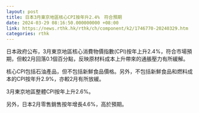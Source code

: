 ```yaml
---
layout: post
title: 日本3月東京地區核心CPI按年升2.4%　符合預期
date: 2024-03-29 08:16:50.000000000 +08:00
link: https://news.rthk.hk/rthk/ch/component/k2/1746770-20240329.htm
categories: rthk
---
```


日本政府公布，3月東京地區核心消費物價指數(CPI)按年上升2.4%，符合市場預期，但較2月回落0.1個百分點，反映原材料成本上升帶來的通脹壓力有所緩解。

核心CPI包括石油產品，但不包括新鮮食品價格。另外，不包括新鮮食品和燃料成本的CPI按年升2.9%，亦較2月有所放緩。

3月東京地區整體CPI按年上升2.6%。

另外，日本2月零售銷售按年增長4.6%，高於預期。
